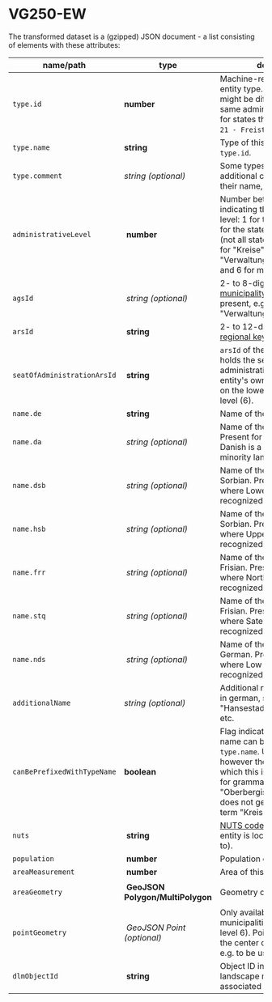 # VG250-EW

The transformed dataset is a (gzipped) JSON document - a list consisting of elements with these attributes:

| name/path | type | description | example(s) |
| --------- | ---- | ----------- | ---------- |
`type.id` | **number** | Machine-readable ID of this entity type. Note that there might be different types for the same administrative level, e.g. for states there are `20 - Land`, `21 - Freistaat` etc. | `64`
`type.name` | **string** | Type of this entity. See also `type.id`. | `Gemeinde`
`type.comment` | _string (optional)_ | Some types also have an additional comment/addition to their name, e.g. "kreisfrei". | `gemeinschaftsangehörig`
`administrativeLevel` | **number** | Number between 1 and 6 indicating the administrative level: 1 for the federal level, 2 for the states, 3 for districts (not all states have these), 4 for "Kreise", 5 for "Verwaltungsgemeinschaften" and 6 for municipalities. | `6`
`agsId` | _string (optional)_ | 2- to 8-digit [german municipality key](https://www.wikidata.org/wiki/Property:P439). Not always present, e.g. on "Verwaltungsgemeinschaften". | `01054045`
`arsId` | **string** | 2- to 12-digit [german regional key](https://www.wikidata.org/wiki/Property:P1388). | `010545494045`
`seatOfAdministrationArsId` | **string** | `arsId` of the municipality that holds the seat of administration. Equal to the entity's own `arsId` for objects on the lowest administrative level (6). | `010545494045`
`name.de` | **string** | Name of the entity, in german. | `Högel`
`name.da` | _string (optional)_ | Name of the entity, in Danish. Present for entities where Danish is a recognized minority language. |
`name.dsb` | _string (optional)_ | Name of the entity, in Lower Sorbian. Present for entities where Lower Sorbian is a recognized minority language. |
`name.hsb` | _string (optional)_ | Name of the entity, in Upper Sorbian. Present for entities where Upper Sorbian is a recognized minority language. |
`name.frr` | _string (optional)_ | Name of the entity, in North Frisian. Present for entities where North Frisian is a recognized minority language. | `Höögel`
`name.stq` | _string (optional)_ | Name of the entity, in Sater Frisian. Present for entities where Sater Frisian is a recognized minority language. |
`name.nds` | _string (optional)_ | Name of the entity, in Low German. Present for entities where Low German is a recognized minority language. |
`additionalName` | _string (optional)_ | Additional name of this entity, in german, such as "Hansestadt", "Ostseebad" etc. |
`canBePrefixedWithTypeName` | **boolean** | Flag indicating if the (german) name can be prefixed with `type.name`. Usually true, however there are cases in which this is not possible, e.g. for grammatical reasons, as in "Oberbergischer Kreis", which does not get prefixed with the term "Kreis". | `true`
`nuts` | **string** | [NUTS code](https://en.wikipedia.org/wiki/Nomenclature_of_Territorial_Units_for_Statistics) of a region this entity is located in (or equal to). | `todo`
`population` | **number** | Population of this entity | `todo`
`areaMeasurement` | **number** | Area of this entity, in km² | `todo`
`areaGeometry` | **GeoJSON Polygon/MultiPolygon** | Geometry of this entity. | `{"type": "MultiPolygon", "geometry": …}`
`pointGeometry` | _GeoJSON Point (optional)_ | Only available for municipalities (administrative level 6). Point that represents the center of the municipality, e.g. to be used on a map. | `{"type": "Point", "geometry": …}`
`dlmObjectId` | **string** | Object ID in the german digital landscape model (DLM) associated with this entity. | `DEBKGDL200000FCY`
